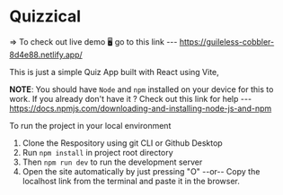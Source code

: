 # Quizzical

=> To check out live demo 🖥️ go to this link --- https://guileless-cobbler-8d4e88.netlify.app/

This is just a simple Quiz App built with React using Vite,

**NOTE**: You should have `Node` and `npm` installed on your device for this to work.
      If you already don't have it ? Check out this link for help --- https://docs.npmjs.com/downloading-and-installing-node-js-and-npm
      
To run the project in your local environment

1. Clone the Respository using git CLI or Github Desktop
2. Run `npm install` in project root directory
3. Then `npm run dev` to run the development server
4. Open the site automatically by just pressing "O" 
                      --or--
   Copy the localhost link from the terminal and paste it in the browser.
